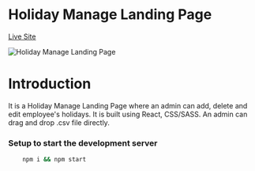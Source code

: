 # Holiday Manage Landing Page

[Live Site](https://holiday-list-manage.netlify.app/ "Holiday Manage Landing Page")

![Holiday Manage Landing Page](https://user-images.githubusercontent.com/59872341/131531689-64d7db8b-4716-427f-b6cb-23b9fb50e359.png)

# Introduction

It is a Holiday Manage Landing Page where an admin can add, delete and edit employee's holidays. It is built using React, CSS/SASS. An admin can drag and drop .csv file directly.

### Setup to start the development server

```bash
    npm i && npm start
```
